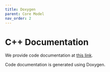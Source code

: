 ```yaml
---
title: Doxygen
parent: Core Model
nav_order: 2
---
```


# C++ Documentation

We provide code documentation at [this link](). 

Code documentation is generated using Doxygen.